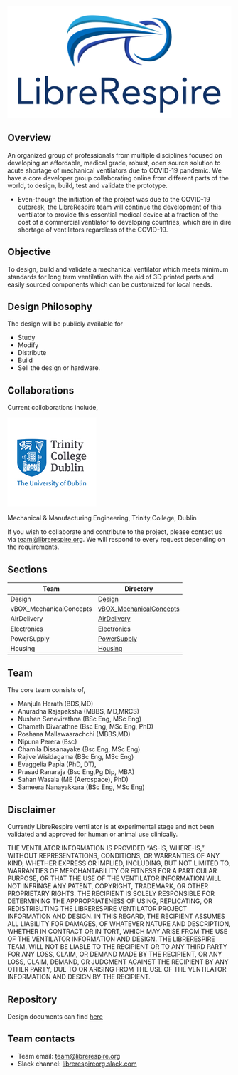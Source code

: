 ![ventilator](Images/librerespire.svg)

## Overview

An organized group of professionals from multiple disciplines focused on developing an  affordable, medical grade, robust,  open source  solution to acute shortage of mechanical ventilators due to COVID-19 pandemic. We have a core developer group collaborating online from different parts of the world, to design, build, test and validate the prototype.

- Even-though the initiation of the project was due to the COVID-19 outbreak, the LibreRespire team will continue the development of this ventilator to provide this essential medical device at a fraction of the cost of a commercial ventilator to developing countries, which are in dire shortage of ventilators regardless of the COVID-19.


## Objective

To design, build and validate a mechanical ventilator which meets minimum standards for long term ventilation with the aid of 3D printed parts and easily sourced components  which can be customized for local needs.


## Design Philosophy

The design will be publicly available for
- Study
- Modify
- Distribute
- Build
- Sell the design or hardware.


##  Collaborations

Current colloborations include, 

![ventilator](Images/TrinityCollege.png)


Mechanical & Manufacturing Engineering, Trinity College, Dublin

If you wish to collaborate and contribute to the project, please contact us via team@librerespire.org. We will respond to every request depending on the requirements.  


## Sections

| Team | Directory |
|---|---|
| Design | [Design](/Design) |
| vBOX_MechanicalConcepts | [vBOX_MechanicalConcepts](/vBOX_MechanicalConcepts) |
| AirDelivery | [AirDelivery](/AirDelivery) |
| Electronics | [Electronics](/Electronics) |
| PowerSupply | [PowerSupply](/PowerSupply) |
| Housing | [Housing](/Housing) |



## Team
The core team consists of, 
- Manjula Herath (BDS,MD)
- Anuradha Rajapaksha (MBBS, MD,MRCS)
- Nushen Senevirathna (BSc Eng, MSc Eng) 
- Chamath Divarathne (Bsc Eng, MSc Eng, PhD)
- Roshana Mallawaarachchi (MBBS,MD)
- Nipuna Perera (Bsc)
- Chamila Dissanayake (Bsc Eng, MSc Eng)
- Rajive Wisidagama (BSc Eng, MSc Eng)
- Evaggelia Papia (PhD, DT),
- Prasad Ranaraja (Bsc Eng,Pg Dip, MBA)
- Sahan Wasala (ME (Aerospace), PhD) 
- Sameera Nanayakkara (BSc Eng, MSc Eng)

## Disclaimer

Currently LibreRespire ventilator is at experimental stage and not been validated  and approved for human or animal use clinically.

THE VENTILATOR INFORMATION IS PROVIDED “AS-IS, WHERE-IS,” WITHOUT REPRESENTATIONS, CONDITIONS, OR WARRANTIES OF ANY KIND, WHETHER EXPRESS OR IMPLIED, INCLUDING, BUT NOT LIMITED TO,  WARRANTIES OF MERCHANTABILITY OR FITNESS FOR A PARTICULAR PURPOSE, OR THAT THE USE OF THE VENTILATOR INFORMATION WILL NOT INFRINGE ANY PATENT, COPYRIGHT, TRADEMARK, OR OTHER PROPRIETARY RIGHTS.   THE RECIPIENT IS SOLELY RESPONSIBLE FOR DETERMINING THE APPROPRIATENESS OF USING, REPLICATING, OR REDISTRIBUTING THE LIBRERESPIRE VENTILATOR PROJECT INFORMATION AND DESIGN. IN THIS REGARD, THE RECIPIENT ASSUMES ALL LIABILITY FOR DAMAGES, OF WHATEVER NATURE AND DESCRIPTION, WHETHER IN CONTRACT OR IN TORT, WHICH MAY ARISE FROM THE USE OF THE VENTILATOR INFORMATION AND DESIGN.  THE LIBRERESPIRE TEAM, WILL NOT BE LIABLE TO THE RECIPIENT OR TO ANY THIRD PARTY FOR ANY LOSS, CLAIM, OR DEMAND MADE BY THE RECIPIENT, OR ANY LOSS, CLAIM, DEMAND, OR JUDGMENT AGAINST THE RECIPIENT BY ANY OTHER PARTY, DUE TO OR ARISING FROM THE USE OF THE VENTILATOR INFORMATION AND DESIGN BY THE RECIPIENT.



## Repository

Design documents can find [here](https://github.com/librerespire/ventilator)

## Team contacts

- Team email: [team@librerespire.org](mailto:team@librerespire.org)
- Slack channel: [librerespireorg.slack.com](https://librerespireorg.slack.com)
